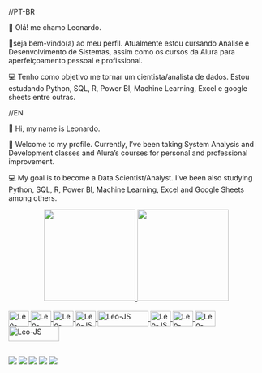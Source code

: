 //PT-BR

👋 Olá! me chamo Leonardo.

🤝seja bem-vindo(a) ao meu perfil. Atualmente estou cursando Análise e Desenvolvimento de Sistemas, assim como os cursos da Alura para aperfeiçoamento pessoal e profissional.

💻 Tenho como objetivo me tornar um cientista/analista de dados. Estou estudando Python, SQL, R, Power BI, Machine Learning, Excel e google sheets entre outras.

//EN

👋 Hi, my name is Leonardo.

🤝 Welcome to my profile. Currently, I’ve been taking System Analysis and Development classes and Alura’s courses for personal and professional improvement. 

💻 My goal is to become a Data Scientist/Analyst. I’ve been also studying Python, SQL, R, Power BI, Machine Learning, Excel and Google Sheets among others.


<div align="center">
  <a href="https://github.com/Leoabrreu">
  <img height="180em" src="https://github-readme-stats.vercel.app/api?username=Leoabrreu&show_icons=true&theme=highcontrast&include_all_commits=true&count_private=true"/>
  <img height="180em" src="https://github-readme-stats.vercel.app/api/top-langs/?username=Leoabrreu&layout=compact&langs_count=7&theme=highcontrast"/>
</div>
<div style="display: inline_block"><br>
  <img align="center" alt="Leo-Python" height="30" width="40" src="https://cdn.jsdelivr.net/gh/devicons/devicon/icons/python/python-original.svg">
  <img align="center" alt="Leo-VSCode" height="30" width="40" src="https://cdn.jsdelivr.net/gh/devicons/devicon/icons/vscode/vscode-original-wordmark.svg">
  <img align="center" alt="Leo-SQL" height="30" width="40" src="https://cdn.jsdelivr.net/gh/devicons/devicon/icons/mysql/mysql-original-wordmark.svg">
  <img align="center" alt="Leo-JS" height="30" width="40" src="https://img.shields.io/badge/R-276DC3?style=for-the-badge&logo=r&logoColor=white">
  <img align="center" alt="Leo-JS" height="30" width="100" src="https://img.shields.io/badge/Google%20Analytics-E37400?style=for-the-badge&logo=google%20analytics&logoColor=white"> 
  <img align="center" alt="Leo-JS" height="30" width="40" src="https://cdn.jsdelivr.net/gh/devicons/devicon/icons/javascript/javascript-original.svg"> 
  <img align="center" alt="Leo-HTML" height="30" width="40" src="https://cdn.jsdelivr.net/gh/devicons/devicon/icons/html5/html5-original.svg">
  <img align="center" alt="Leo-CSS" height="30" width="40" src="https://cdn.jsdelivr.net/gh/devicons/devicon/icons/css3/css3-original.svg"> 
  <img align="center" alt="Leo-JS" height="30" width="100" src="https://img.shields.io/badge/Microsoft_Office-D83B01?style=for-the-badge&logo=microsoft-office&logoColor=white"> 
</div>

##

<div> 
  <a href="https://www.linkedin.com/in/leonardo-de-abreu-rodrigues-694b93225/" target="_blank"><img src="https://img.shields.io/badge/-LinkedIn-%230077B5?style=for-the-badge&logo=linkedin&logoColor=white" target="_blank"></a>
  <a href="https://instagram.com/leoabrreu" target="_blank"><img src="https://img.shields.io/badge/-Instagram-%23E4405F?style=for-the-badge&logo=instagram&logoColor=white" target="_blank"></a>
  <a href="https://cursos.alura.com.br/vitrinedev/leoabreurp" target="_blank"><img src="https://img.shields.io/badge/Alura-0800FE?style=for-the-badge&logo=&logoColor=white"></a>
  <a href="https://cursos.alura.com.br/user/leoabreurp/fullCertificate/672232b5526f71d3c815d8e9f732921a" target="_blank"><img src="https://img.shields.io/badge/CertificatesAlura-0800FE?style=for-the-badge&logo=&logoColor=white"></a>
  <a href = "mailto:leoabreurp@gmail.com"><img src="https://img.shields.io/badge/-Gmail-%23333?style=for-the-badge&logo=gmail&logoColor=white" target="_blank"></a>
</div>
